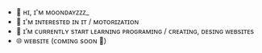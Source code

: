 - 👋  ʜɪ, ɪ'ᴍ ᴍᴏᴏɴᴅᴀʏᴢᴢᴢ_
- 👀  ɪ'ᴍ ɪɴᴛᴇʀᴇsᴛᴇᴅ ɪɴ ɪᴛ / ᴍᴏᴛᴏʀɪᴢᴀᴛɪᴏɴ
- 🌱  ɪ’ᴍ ᴄᴜʀʀᴇɴᴛʟʏ sᴛᴀʀᴛ ʟᴇᴀʀɴɪɴɢ ᴘʀᴏɢʀᴀᴍɪɴɢ / ᴄʀᴇᴀᴛɪɴɢ, ᴅᴇsɪɴɢ ᴡᴇʙsɪᴛᴇs
- 🌐  ᴡᴇʙsɪᴛᴇ (ᴄᴏᴍɪɴɢ sᴏᴏɴ 🤫)
<!---
Moondayzzz33/Moondayzzz33 is a ✨ special ✨ repository because its `README.md` (this file) appears on your GitHub profile.
You can click the Preview link to take a look at your changes.
--->
